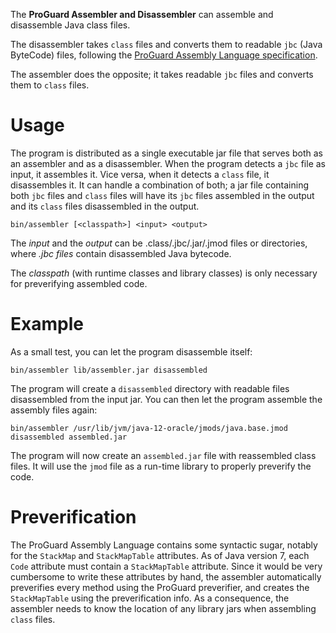 The **ProGuard Assembler and Disassembler** can assemble and disassemble
Java class files.

The disassembler takes `class` files and converts them to readable `jbc`
(Java ByteCode) files, following the [ProGuard Assembly Language
specification](specification.md).

The assembler does the opposite; it takes readable `jbc` files and
converts them to `class` files.

# Usage

The program is distributed as a single executable jar file that serves both as
an assembler and as a disassembler. When the program detects a `jbc` file as
input, it assembles it. Vice versa, when it detects a `class` file, it
disassembles it. It can handle a combination of both; a jar file containing
both `jbc` files and `class` files will have its `jbc` files assembled in the
output and its `class` files disassembled in the output.

    bin/assembler [<classpath>] <input> <output>
    
The _input_ and the _output_ can be .class/.jbc/.jar/.jmod files or
directories, where  _.jbc files_ contain disassembled Java bytecode.

The _classpath_ (with runtime classes and library classes) is only necessary
for preverifying assembled code.

# Example

As a small test, you can let the program disassemble itself:

    bin/assembler lib/assembler.jar disassembled

The program will create a `disassembled` directory with readable files
disassembled from the input jar. You can then let the program assemble the
assembly files again:

    bin/assembler /usr/lib/jvm/java-12-oracle/jmods/java.base.jmod disassembled assembled.jar

The program will now create an `assembled.jar` file with reassembled class
files. It will use the `jmod` file as a run-time library to properly preverify
the code.

# Preverification

The ProGuard Assembly Language contains some syntactic sugar, notably for the
`StackMap` and `StackMapTable` attributes. As of Java version 7, each `Code`
attribute must contain a `StackMapTable` attribute. Since it would be very
cumbersome to write these attributes by hand, the assembler automatically
preverifies every method using the ProGuard preverifier, and creates the
`StackMapTable` using the preverification info. As a consequence, the
assembler needs to know the location of any library jars when assembling
`class` files.
